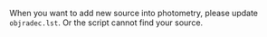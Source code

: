 When you want to add new source into photometry, please update `objradec.lst`. Or the script cannot find your source.
